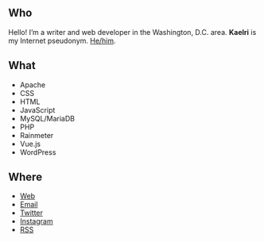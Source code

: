 ## Who

Hello! I’m a writer and web developer in the Washington, D.C. area. **Kaelri** is my Internet pseudonym. [He/him](https://www.mypronouns.org/he-him).

## What

- Apache
- CSS
- HTML
- JavaScript
- MySQL/MariaDB
- PHP
- Rainmeter
- Vue.js
- WordPress

## Where

- [Web](https://www.kaelri.com/)
- [Email](mailto:kaelri@gmail.com)
- [Twitter](https://www.twitter.com/kaelri)
- [Instagram](https://www.instagram.com/kaelri/)
- [RSS](https://www.kaelri.com/feed)
